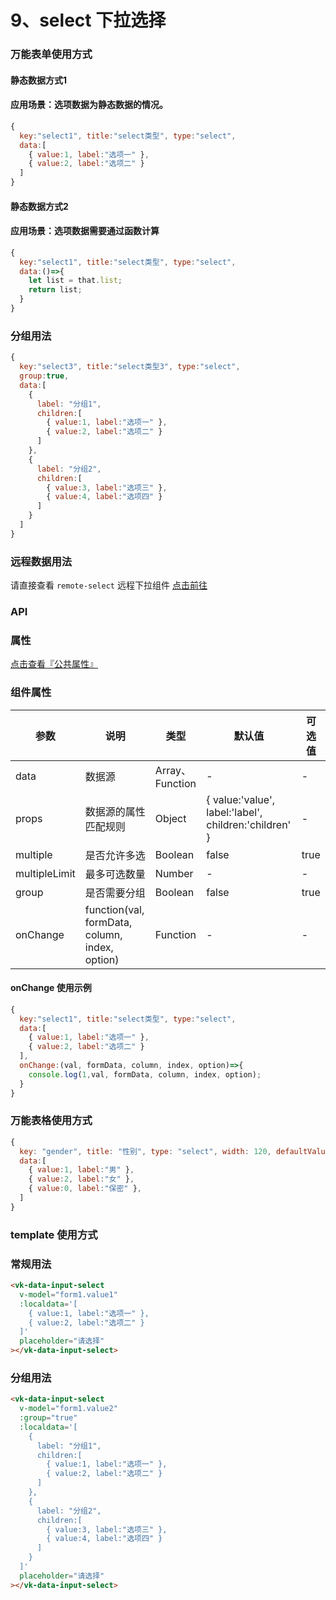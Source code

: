 # 9、select 下拉选择

### 万能表单使用方式
#### 静态数据方式1
#### 应用场景：选项数据为静态数据的情况。
```js
{
  key:"select1", title:"select类型", type:"select",
  data:[
    { value:1, label:"选项一" },
    { value:2, label:"选项二" }
  ]
}
```
#### 静态数据方式2
#### 应用场景：选项数据需要通过函数计算
```js
{
  key:"select1", title:"select类型", type:"select",
  data:()=>{
    let list = that.list;
    return list;
  }
}
```

### 分组用法
```js
{
  key:"select3", title:"select类型3", type:"select",
  group:true,
  data:[
    {
      label: "分组1",
      children:[
        { value:1, label:"选项一" },
        { value:2, label:"选项二" }
      ]
    },
    {
      label: "分组2",
      children:[
        { value:3, label:"选项三" },
        { value:4, label:"选项四" }
      ]
    }
  ]
}
```

### 远程数据用法

请直接查看 `remote-select` 远程下拉组件 [点击前往](https://vkdoc.fsq.pub/admin/components/10%E3%80%81remote-select.html)


### API

### 属性

[点击查看『公共属性』](https://vkdoc.fsq.pub/admin/components/0%E3%80%81public.html)

### 组件属性

| 参数             | 说明                           | 类型    | 默认值  | 可选值 |
|------------------|-------------------------------|---------|--------|-------|
| data            | 数据源 | Array、Function  | - | -  |
| props           | 数据源的属性匹配规则 | Object  | { value:'value', label:'label', children:'children' } | -  |
| multiple        | 是否允许多选 | Boolean  | false | true  |
| multipleLimit   | 最多可选数量 | Number  | - | -  |
| group          | 是否需要分组 | Boolean  | false| true  |
| onChange          | function(val, formData, column, index, option) | Function  | -| -  |

#### onChange 使用示例
```js
{
  key:"select1", title:"select类型", type:"select",
  data:[
    { value:1, label:"选项一" },
    { value:2, label:"选项二" }
  ],
  onChange:(val, formData, column, index, option)=>{
    console.log(1,val, formData, column, index, option);
  }
}
```

### 万能表格使用方式

```js
{ 
  key: "gender", title: "性别", type: "select", width: 120, defaultValue:0,
  data:[
    { value:1, label:"男" },
    { value:2, label:"女" },
    { value:0, label:"保密" },
  ]
}
```


### template 使用方式
### 常规用法
```html
<vk-data-input-select
  v-model="form1.value1"
  :localdata='[
    { value:1, label:"选项一" },
    { value:2, label:"选项二" }
  ]'
  placeholder="请选择"
></vk-data-input-select>
```
### 分组用法
```html
<vk-data-input-select
  v-model="form1.value2"
  :group="true"
  :localdata='[
    {
      label: "分组1",
      children:[
        { value:1, label:"选项一" },
        { value:2, label:"选项二" }
      ]
    },
    {
      label: "分组2",
      children:[
        { value:3, label:"选项三" },
        { value:4, label:"选项四" }
      ]
    }
  ]'
  placeholder="请选择"
></vk-data-input-select>
```